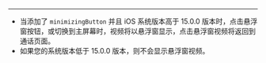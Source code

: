<Title>何时会显示悬浮窗视频？</Title>


---

- 当添加了 `minimizingButton` 并且 iOS 系统版本高于 15.0.0 版本时，点击悬浮窗按钮，或切换到主屏幕时，视频将以悬浮窗显示，点击悬浮窗视频将返回到通话页面。
- 如果您的系统版本低于 15.0.0 版本，则不会显示悬浮窗视频。